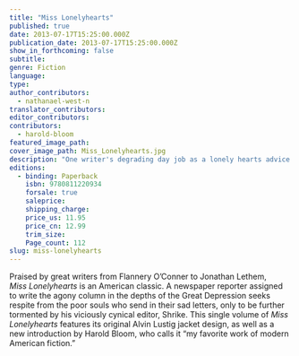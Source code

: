 ```yaml
---
title: "Miss Lonelyhearts"
published: true
date: 2013-07-17T15:25:00.000Z
publication_date: 2013-07-17T15:25:00.000Z
show_in_forthcoming: false
subtitle:
genre: Fiction
language:
type:
author_contributors:
  - nathanael-west-n
translator_contributors:
editor_contributors:
contributors:
  - harold-bloom
featured_image_path:
cover_image_path: Miss_Lonelyhearts.jpg
description: "One writer's degrading day job as a lonely hearts advice columnist is only the beginning of his nightmarish existence "
editions:
  - binding: Paperback
    isbn: 9780811220934
    forsale: true
    saleprice:
    shipping_charge:
    price_us: 11.95
    price_cn: 12.99
    trim_size:
    Page_count: 112
slug: miss-lonelyhearts
---
```


Praised by great writers from Flannery O’Conner to Jonathan Lethem, _Miss Lonelyhearts_ is an American classic. A newspaper reporter assigned to write the agony column in the depths of the Great Depression seeks respite from the poor souls who send in their sad letters, only to be further tormented by his viciously cynical editor, Shrike. This single volume of _Miss Lonelyhearts_ features its original Alvin Lustig jacket design, as well as a new introduction by Harold Bloom, who calls it “my favorite work of modern American fiction.”

